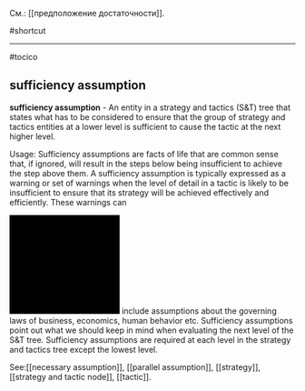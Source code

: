 См.: [[предположение достаточности]].

#shortcut




<hr/>

#tocico

## sufficiency assumption

<b>sufficiency assumption</b> - An entity in a strategy and tactics (S&amp;T) tree that states what has to be considered to ensure that the group of strategy and tactics entities at a lower level is sufficient to cause the tactic at the next higher level.  


Usage: Sufficiency assumptions are facts of life that are common sense that, if ignored, will result in the steps below being insufficient to achieve the step above them. A sufficiency assumption is typically expressed as a warning or set of warnings when the level of detail in a tactic is likely to be insufficient to ensure that its strategy will be achieved effectively and efficiently. These warnings can 


<img src="./tocico_dictionary_2nd_editio-116_2.png"/>
include assumptions about the governing laws of business, economics, human behavior etc.  Sufficiency assumptions point out what we should keep in mind when evaluating the next level of the S&amp;T tree.  Sufficiency assumptions are required at each level in the strategy and tactics tree except the lowest level.  



See:[[necessary assumption]], [[parallel assumption]], [[strategy]], [[strategy and tactic node]], [[tactic]].
